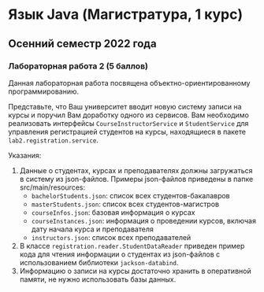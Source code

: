 # Язык Java (Магистратура, 1 курс)
## Осенний семестр 2022 года

### Лабораторная работа 2 (5 баллов)

Данная лабораторная работа посвящена объектно-ориентированному программированию.

Представьте, что Ваш университет вводит новую систему записи на курсы и поручил Вам доработку одного из сервисов.
Вам необходимо реализовать интерфейсы `CourseInstructorService` и `StudentService` для управления регистрацией студентов на курсы, находящиеся в пакете `lab2.registration.service`.

Указания:
1. Данные о студентах, курсах и преподавателях должны загружаться в систему из json-файлов. Примеры json-файлов приведены в папке src/main/resources:
    - `bachelorStudents.json`: список всех студентов-бакалавров
    - `masterStudents.json`: список всех студентов-магистров
    - `courseInfos.json`: базовая информация о курсах
    - `courseInstances.json`: информация о проведении курсов, включая дату начала курса и преподавателя
    - `instructors.json`: список всех преподавателей
2. В классе `registration.reader.StudentDataReader` приведен пример кода для чтения информации о студентах из json-файлов с использованием библиотеки `jackson-databind`.
3. Информацию о записи на курсы достаточно хранить в оперативной памяти, не нужно использовать базы данных.